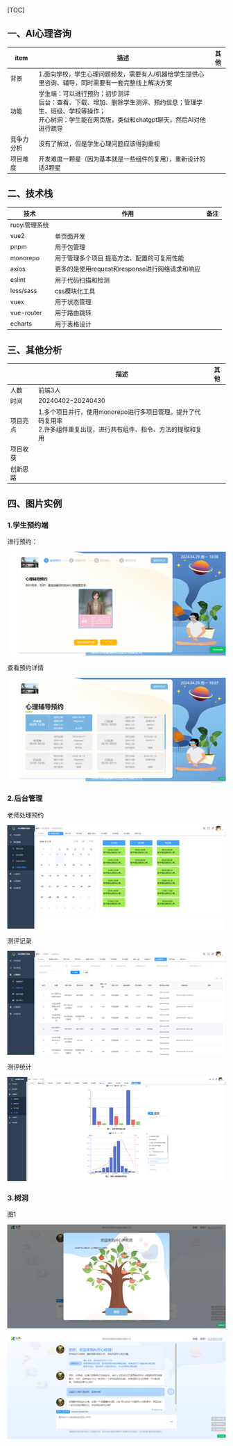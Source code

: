 [TOC]



## 一、AI心理咨询

| item       | 描述                                                         | 其他 |
| ---------- | ------------------------------------------------------------ | ---- |
| 背景       | 1.面向学校，学生心理问题频发，需要有人/机器给学生提供心里咨询、辅导，同时需要有一套完整线上解决方案 |      |
| 功能       | 学生端：可以进行预约；初步测评<br />后台：查看、下载、增加、删除学生测评、预约信息；管理学生、班级、学校等操作；<br />开心树洞：学生能在网页版，类似和chatgpt聊天，然后AI对他进行疏导 |      |
| 竞争力分析 | 没有了解过，但是学生心理问题应该得到重视                     |      |
| 项目难度   | 开发难度一颗星（因为基本就是一些组件的复用），重新设计的话3颗星 |      |

## 二、技术栈

| 技术          | 作用                                            | 备注 |
| ------------- | ----------------------------------------------- | ---- |
| ruoyi管理系统 |                                                 |      |
| vue2          | 单页面开发                                      |      |
| pnpm          | 用于包管理                                      |      |
| monorepo      | 用于管理多个项目 提高方法、配置的可复用性能     |      |
| axios         | 更多的是使用request和response进行网络请求和响应 |      |
| eslint        | 用于代码扫描和检测                              |      |
| less/sass     | css模块化工具                                   |      |
| vuex          | 用于状态管理                                    |      |
| vue-router    | 用于路由跳转                                    |      |
| echarts       | 用于表格设计                                    |      |

## 三、其他分析

|          | 描述                                                         | 其他 |
| -------- | ------------------------------------------------------------ | ---- |
| 人数     | 前端3人                                                      |      |
| 时间     | 20240402-20240430                                            |      |
| 项目亮点 | 1.多个项目并行，使用monorepo进行多项目管理。提升了代码复用率 <br />2.许多组件重复出现，进行共有组件、指令、方法的提取和复用 <br /> |      |
| 项目收获 |                                                              |      |
| 创新思路 |                                                              |      |

## 四、图片实例

### 1.学生预约端

进行预约：

![image-20240429180928730](%E9%A1%B9%E7%9B%AE%E4%BA%8C%EF%BC%9AAI%E5%BF%83%E7%90%86%E5%92%A8%E8%AF%A2%E9%A1%B9%E7%9B%AE%E5%A4%8D%E7%9B%98.assets/image-20240429180928730.png)

查看预约详情

![image-20240429180846588](%E9%A1%B9%E7%9B%AE%E4%BA%8C%EF%BC%9AAI%E5%BF%83%E7%90%86%E5%92%A8%E8%AF%A2%E9%A1%B9%E7%9B%AE%E5%A4%8D%E7%9B%98.assets/image-20240429180846588.png)

### 2.后台管理

老师处理预约

![image-20240429181208921](%E9%A1%B9%E7%9B%AE%E4%BA%8C%EF%BC%9AAI%E5%BF%83%E7%90%86%E5%92%A8%E8%AF%A2%E9%A1%B9%E7%9B%AE%E5%A4%8D%E7%9B%98.assets/image-20240429181208921.png)

测评记录

![image-20240429181303862](%E9%A1%B9%E7%9B%AE%E4%BA%8C%EF%BC%9AAI%E5%BF%83%E7%90%86%E5%92%A8%E8%AF%A2%E9%A1%B9%E7%9B%AE%E5%A4%8D%E7%9B%98.assets/image-20240429181303862.png)

测评统计

![image-20240429181338115](%E9%A1%B9%E7%9B%AE%E4%BA%8C%EF%BC%9AAI%E5%BF%83%E7%90%86%E5%92%A8%E8%AF%A2%E9%A1%B9%E7%9B%AE%E5%A4%8D%E7%9B%98.assets/image-20240429181338115.png)

### 3.树洞

图1

![image-20240430155710199](%E9%A1%B9%E7%9B%AE%E4%BA%8C%EF%BC%9AAI%E5%BF%83%E7%90%86%E5%92%A8%E8%AF%A2%E9%A1%B9%E7%9B%AE%E5%A4%8D%E7%9B%98.assets/image-20240430155710199.png)

![image-20240430155757001](%E9%A1%B9%E7%9B%AE%E4%BA%8C%EF%BC%9AAI%E5%BF%83%E7%90%86%E5%92%A8%E8%AF%A2%E9%A1%B9%E7%9B%AE%E5%A4%8D%E7%9B%98.assets/image-20240430155757001.png)